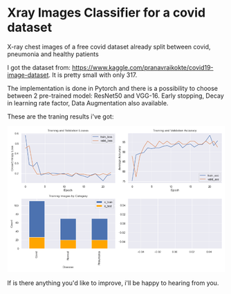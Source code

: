 # Xray Images Classifier for a covid dataset

X-ray chest images of a free covid dataset already split between covid, pneumonia and healthy patients

I got the dataset from: https://www.kaggle.com/pranavraikokte/covid19-image-dataset. It is pretty small with only 317.

The implementation is done in Pytorch and there is a possibility to choose between 2 pre-trained model: ResNet50 and VGG-16. Early stopping, Decay in learning rate factor, Data Augmentation also available.

These are the traning results i've got:

![alt text](https://github.com/chacoff/XrayImagesClassifier/blob/main/data/metrics.png?raw=true)

If is there anything you'd like to improve, i'll be happy to hearing from you.
